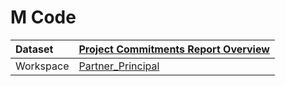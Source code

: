 



# M Code

|Dataset|[Project Commitments Report Overview](./../Project-Commitments-Report-Overview.md)|
| :--- | :--- |
|Workspace|[Partner_Principal](../../Workspaces/Partner_Principal.md)|
